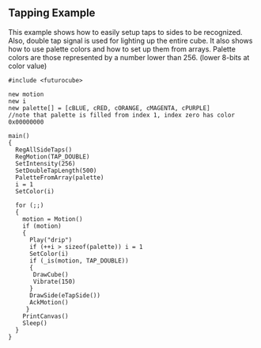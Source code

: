 ## Tapping Example

This example shows how to easily setup taps to sides to be recognized.
Also, double tap signal is used for lighting up the entire cube.
It also shows how to use palette colors and how to set up them from arrays. Palette colors are those
represented by a number lower than 256. (lower 8-bits at color value)

```
#include <futurocube>

new motion
new i
new palette[] = [cBLUE, cRED, cORANGE, cMAGENTA, cPURPLE]
//note that palette is filled from index 1, index zero has color 0x00000000

main()
{
  RegAllSideTaps()
  RegMotion(TAP_DOUBLE)
  SetIntensity(256)
  SetDoubleTapLength(500)
  PaletteFromArray(palette)
  i = 1
  SetColor(i)

  for (;;)
  {
    motion = Motion()
    if (motion)
    {
      Play("drip")
      if (++i > sizeof(palette)) i = 1
      SetColor(i)
      if (_is(motion, TAP_DOUBLE))
      {
       DrawCube()
       Vibrate(150)
      }
      DrawSide(eTapSide())
      AckMotion()
     }
    PrintCanvas()
    Sleep()
  }
}
```